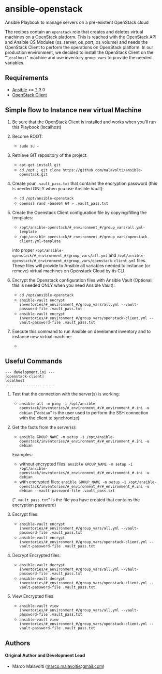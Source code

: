 # ansible-openstack
Ansible Playbook to manage servers on a pre-existent OpenStack cloud

The recipes contain an ```openstack``` role that creates and deletes virtual machines on a OpenStack platform.
This is reached with the OpenStack API and Ansible OS Modules (os_server, os_port, os_volume) and needs the OpenStack Client to perform the operations on OpenStack platform.
In our production environment, we decided to install the OpenStack Client on the "```localhost```" machine and use inventory ```group_vars``` to provide the needed variables.

## Requirements

* [Ansible](https://www.ansible.com/) <= 2.3.0
* [OpenStack Client](https://docs.openstack.org/user-guide/common/cli-install-openstack-command-line-clients.html)

## Simple flow to Instance new virtual Machine

1. Be sure that the OpenStack Client is installed and works when you'll run this Playbook (localhost)

2. Become ROOT:
   * ```sudo su -```

3. Retrieve GIT repository of the project:
   * ```apt-get install git```
   * ```cd /opt ; git clone https://github.com/malavolti/ansible-openstack.git```

4. Create your ```.vault_pass.txt``` that contains the encryption password (this is needed ONLY when you use Ansible Vault):
   * ```cd /opt/ansible-openstack```
   * ```openssl rand -base64 64 > .vault_pass.txt```

5. Create the Openstack Client configuration file by copying/filling the templates:
    * ```/opt/ansible-openstack/#_environment_#/group_vars/all.yml-template```
    * ```/opt/ansible-openstack/#_environment_#/group_vars/openstack-client.yml-template```

   into proper ```/opt/ansible-openstack/#_environment_#/group_vars/all.yml``` and ```/opt/ansible-openstack/#_environment_#/group_vars/openstack-client.yml``` files.
   These files will provide to Ansible all variables needed to instance (or remove) virtual machines on Openstack Cloud by its CLI.

6. Encrypt the Openstack configuration files with Ansible Vault (Optional: this is needed ONLY when you need Ansible Vault):
   * ```cd /opt/ansible-openstack```
   * ```ansible-vault encrypt inventories/#_environment_#/group_vars/all.yml --vault-password-file .vault_pass.txt```
   * ```ansible-vault encrypt inventories/#_environment_#/group_vars/openstack-client.yml --vault-password-file .vault_pass.txt```

7. Execute this command to run Ansible on develoment inventory and to instance new virtual machine:
   * ```ansible-playbook site.yml -i inventories/development/development.ini --vault-password-file .vault_pass.txt


## Useful Commands

```
--- development.ini ---
[openstack-client]
localhost
-----------------------
```

1. Test that the connection with the server(s) is working:
   * ```ansible all -m ping -i /opt/ansible-openstack/inventories/#_environment_#/#_environment_#.ini -u debian```
   ("```debian```" is the user used to perform the SSH connection with the client to synchronize)

2. Get the facts from the server(s):
   * ```ansible GROUP_NAME -m setup -i /opt/ansible-openstack/inventories/#_environment_#/#_environment_#.ini -u debian```

   Examples:
      * without encrypted files:
         ```ansible GROUP_NAME -m setup -i /opt/ansible-openstack/inventories/#_environment_#/#_environment_#.ini -u debian```
      * with encrypted files:
         ```ansible GROUP_NAME -m setup -i /opt/ansible-openstack/inventories/#_environment_#/#_environment_#.ini -u debian --vault-password-file .vault_pass.txt```

      ("```.vault_pass.txt```" is the file you have created that contains the encryption password)

3. Encrypt files:
   * ```ansible-vault encrypt inventories/#_environment_#/group_vars/all.yml --vault-password-file .vault_pass.txt```
   * ```ansible-vault encrypt inventories/#_environment_#/group_vars/openstack-client.yml --vault-password-file .vault_pass.txt```

4. Decrypt Encrypted files:
   * ```ansible-vault decrypt inventories/#_environment_#/group_vars/all.yml --vault-password-file .vault_pass.txt```
   * ```ansible-vault decrypt inventories/#_environment_#/group_vars/openstack-client.yml --vault-password-file .vault_pass.txt```

5. View Encrypted files:
   * ```ansible-vault view inventories/#_environment_#/group_vars/all.yml --vault-password-file .vault_pass.txt```
   * ```ansible-vault view inventories/#_environment_#/group_vars/openstack-client.yml --vault-password-file .vault_pass.txt```

## Authors

#### Original Author and Development Lead

* Marco Malavolti (marco.malavolti@gmail.com)
